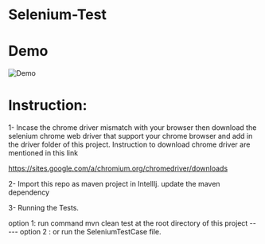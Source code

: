 # Selenium-Test


# Demo 

![Demo](https://user-images.githubusercontent.com/11889001/101020891-f6604880-3590-11eb-8cca-b4fc2967711e.gif)



# Instruction:

1- Incase the chrome driver mismatch with your browser then download the selenium chrome web driver that support your chrome browser and add in the driver folder of this project.
Instruction to download chrome driver are mentioned in this link

 https://sites.google.com/a/chromium.org/chromedriver/downloads


2- Import this repo as maven project in IntellIj.
update the maven dependency

3- Running the Tests. 

option 1: run command mvn clean test at the root directory of this project -----
option 2 : or run the SeleniumTestCase file.

